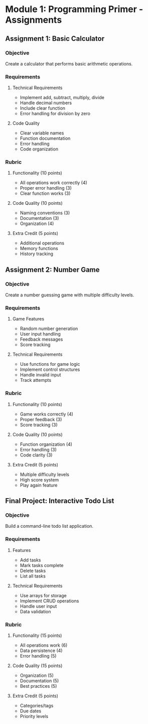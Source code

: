 # Module 1: Programming Primer - Assignments

## Assignment 1: Basic Calculator
### Objective
Create a calculator that performs basic arithmetic operations.

### Requirements
1. Technical Requirements
   - Implement add, subtract, multiply, divide
   - Handle decimal numbers
   - Include clear function
   - Error handling for division by zero

2. Code Quality
   - Clear variable names
   - Function documentation
   - Error handling
   - Code organization

### Rubric
1. Functionality (10 points)
   - All operations work correctly (4)
   - Proper error handling (3)
   - Clear function works (3)

2. Code Quality (10 points)
   - Naming conventions (3)
   - Documentation (3)
   - Organization (4)

3. Extra Credit (5 points)
   - Additional operations
   - Memory functions
   - History tracking

## Assignment 2: Number Game
### Objective
Create a number guessing game with multiple difficulty levels.

### Requirements
1. Game Features
   - Random number generation
   - User input handling
   - Feedback messages
   - Score tracking

2. Technical Requirements
   - Use functions for game logic
   - Implement control structures
   - Handle invalid input
   - Track attempts

### Rubric
1. Functionality (10 points)
   - Game works correctly (4)
   - Proper feedback (3)
   - Score tracking (3)

2. Code Quality (10 points)
   - Function organization (4)
   - Error handling (3)
   - Code clarity (3)

3. Extra Credit (5 points)
   - Multiple difficulty levels
   - High score system
   - Play again feature

## Final Project: Interactive Todo List
### Objective
Build a command-line todo list application.

### Requirements
1. Features
   - Add tasks
   - Mark tasks complete
   - Delete tasks
   - List all tasks

2. Technical Requirements
   - Use arrays for storage
   - Implement CRUD operations
   - Handle user input
   - Data validation

### Rubric
1. Functionality (15 points)
   - All operations work (6)
   - Data persistence (4)
   - Error handling (5)

2. Code Quality (15 points)
   - Organization (5)
   - Documentation (5)
   - Best practices (5)

3. Extra Credit (5 points)
   - Categories/tags
   - Due dates
   - Priority levels